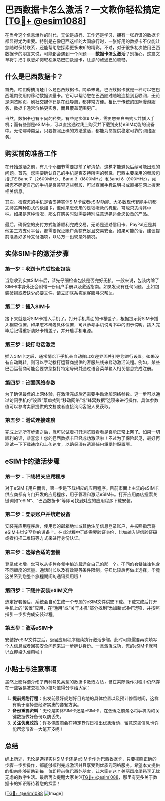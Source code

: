 # 巴西数据卡怎么激活？一文教你轻松搞定[[TG💪+ @esim1088](https://t.me/s/esim1088)]

在当今这个信息爆炸的时代，无论是旅行、工作还是学习，拥有一张靠谱的数据卡都显得尤为重要。特别是在像巴西这样的大国旅行时，一张好用的数据卡不仅能让您随时保持联系，还能帮助您探索更多未知的精彩。不过，对于很多初次使用巴西数据卡的朋友来说，可能都会遇到一个问题——**数据卡怎么激活**？别担心，这篇文章将手把手教您如何轻松激活巴西数据卡，让您的旅途更加顺畅。

## 什么是巴西数据卡？

首先，咱们得搞清楚什么是巴西数据卡。简单来说，巴西数据卡就是一种可以在巴西境内使用的移动数据流量卡。它可以帮助您在巴西随时随地连接到互联网，无论是浏览网页、刷社交媒体还是在线导航，都非常方便。相比于传统的国际漫游服务，数据卡通常价格更实惠，而且覆盖范围更广。

当然，数据卡也有不同的种类。有些是实体SIM卡，需要您亲自去购买并插入手机；而有些则是eSIM卡，可以直接通过线上购买并下载到支持eSIM功能的设备中。无论哪种类型，只要按照正确的方法激活，都能为您提供稳定可靠的网络服务。

## 购买前的准备工作

在开始激活之前，有几个小细节需要提前了解清楚，这样才能避免后续可能出现的问题。首先，您需要确认自己的手机是否支持所需的频段。巴西主要采用的频段包括LTE Band 7（2600MHz）、Band 3（1800MHz）和Band 8（900MHz），如果您不确定自己的手机是否兼容这些频段，可以查阅手机说明书或直接在网上搜索相关信息。

其次，检查您的手机是否支持实体SIM卡或者eSIM功能。大多数现代智能手机都支持这两种形式的数据卡，但如果您使用的是较老款的机型，可能只支持其中一种。如果是这种情况，那么在购买时就需要特别注意选择适合您设备的产品。

最后，确保您的支付方式能够顺利完成交易。无论是通过信用卡、PayPal还是其他第三方支付平台，都需要保证账户余额充足且交易安全。如果可能的话，建议提前准备好多种支付选项，以防万一出现意外情况。

## 实体SIM卡的激活步骤

### 第一步：收到卡片后检查包装
当您收到实体SIM卡后，请先仔细检查包装是否完好无损。一般来说，包装内除了SIM卡本身外还会附带一份用户手册以及激活指南。如果发现有任何问题，比如包装破损或者缺少必要文件，请立即联系卖家客服寻求帮助。

### 第二步：插入SIM卡
接下来就是将SIM卡插入手机了。打开手机背面的卡槽盖子，根据提示将SIM卡插入相应位置。如果您不确定具体位置，可以参考手机说明书中的图示说明。插入完毕后记得重新装好卡槽盖子，并开启手机电源。

### 第三步：拨打电话激活
插入SIM卡之后，通常情况下手机会自动弹出欢迎界面并引导您进行设置。如果没有自动跳转，则可以手动拨打运营商提供的客服热线来启动激活流程。例如，某些巴西运营商可能会要求您拨打特定号码并通过语音菜单输入相关信息完成注册。

### 第四步：设置网络参数
为了确保最佳的上网体验，在激活完成后还需要手动添加网络参数。这一步可以通过访问手机的“设置”菜单找到“移动网络”或“蜂窝数据”选项来进行操作。具体参数值可以参考卖家提供的文档或者直接询问客服人员获取。

### 第五步：测试连接速度
完成上述所有步骤之后，就可以试着打开浏览器看看是否能正常上网了。如果一切顺利的话，恭喜您！您的巴西数据卡已经成功激活啦！不过为了保险起见，最好再测试一下下载速度和上传速度，以确保没有遗漏任何重要的配置项。

## eSIM卡的激活步骤

### 第一步：下载相关应用程序
对于eSIM卡用户而言，第一步是下载相应的应用程序。目前市面上主流的eSIM卡供应商都有专门开发的应用程序，用于管理和激活eSIM卡。打开应用商店搜索关键词如“eSIM”、“巴西数据卡”等即可找到对应的应用程序下载安装。

### 第二步：登录账户并绑定设备
安装完应用程序后，使用您的邮箱地址或其他注册信息登录账户，并按照指示将eSIM卡绑定至您的设备上。在此过程中可能需要验证身份，比如输入短信验证码或者扫描二维码等方式来进行身份认证。

### 第三步：选择合适的套餐
登录成功后，您可以从多种套餐中挑选最适合自己的那一个。不同的套餐往往包含不同额度的流量、通话时长以及有效期等条件限制。仔细比较后再做出选择，毕竟这关系到您整个旅程期间的通讯费用哦！

### 第四步：下载并安装eSIM文件
选定好套餐后，系统会自动生成一个专属的eSIM文件供您下载。下载完成后打开手机上的“设置”应用，在“通用”或“关于本机”部分找到“添加新eSIM”选项，并按照指引一步步完成安装过程。

### 第五步：激活eSIM卡
安装好eSIM文件之后，返回应用程序继续执行激活步骤。此时可能需要再次填写个人信息或者回答安全问题来进一步确认身份。一旦激活成功，您的eSIM卡就可以立即投入使用啦！

## 小贴士与注意事项

虽然上面详细介绍了两种常见类型的数据卡激活方法，但在实际操作过程中仍然存在一些容易被忽视的小技巧值得分享给大家：

1. **提前规划行程**：出发前最好规划好目的地的具体位置以及预计停留时间，这样有助于选择更经济实惠的套餐方案。
2. **备份重要资料**：无论是实体SIM卡还是eSIM卡，在激活之前务必将手机内的关键数据做好备份以防丢失。
3. **关注优惠政策**：许多供应商会在特定节假日推出优惠活动，留意这些信息也许能帮您节省一大笔开支呢！

## 总结

综上所述，无论是选择实体SIM卡还是eSIM卡作为巴西数据卡，只要按照正确的步骤一步步操作，都能够顺利完成激活并且享受到优质的网络服务。希望本文提供的指南能够帮助到每一位即将前往巴西的朋友，让大家在这个美丽国度里畅享无忧无虑的数字生活。最后再次提醒大家关注[TG💪+ @esim1088](https://t.me/s/esim1088)，那里有更多关于数据卡的知识等待着您的探索！

[[TG💪+ @esim1088](https://t.me/s/esim1088) ![Image](https://i.postimg.cc/4NQfJmqS/Snipaste-2025-05-13-00-14-12.png)]